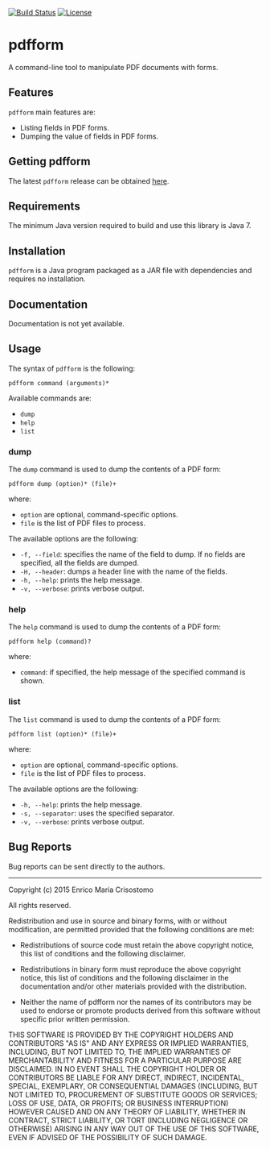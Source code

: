 [![Build Status](https://travis-ci.org/emcrisostomo/pdfform.svg?branch=develop)](https://travis-ci.org/emcrisostomo/pdfform)
[![License](https://img.shields.io/badge/license-BSD--3-blue.svg?style=flat)](https://github.com/emcrisostomo/pdfform/blob/master/LICENSE)

pdfform
=======

A command-line tool to manipulate PDF documents with forms.

Features
--------

`pdfform` main features are:

  * Listing fields in PDF forms.
  * Dumping the value of fields in PDF forms.

Getting pdfform
---------------

The latest `pdfform` release can be obtained [here][latest].

[latest]: https://github.com/emcrisostomo/pdfform/releases/latest

Requirements
------------

The minimum Java version required to build and use this library is Java 7.

Installation
------------

`pdfform` is a Java program packaged as a JAR file with dependencies and requires no installation. 

Documentation
-------------

Documentation is not yet available.

Usage
-----

The syntax of `pdfform` is the following:

    pdfform command (arguments)*

Available commands are:

  * `dump`
  * `help`
  * `list`

### dump

The `dump` command is used to dump the contents of a PDF form:

    pdfform dump (option)* (file)+

where:

  * `option` are optional, command-specific options.
  * `file` is the list of PDF files to process.
  
The available options are the following:

  * `-f, --field`: specifies the name of the field to dump.  If no fields are specified, all the fields are dumped.
  * `-H, --header`: dumps a header line with the name of the fields.
  * `-h, --help`: prints the help message.
  * `-v, --verbose`: prints verbose output.

### help

The `help` command is used to dump the contents of a PDF form:

    pdfform help (command)?

where:

  * `command`: if specified, the help message of the specified command is shown.
  
### list

The `list` command is used to dump the contents of a PDF form:

    pdfform list (option)* (file)+

where:

  * `option` are optional, command-specific options.
  * `file` is the list of PDF files to process.
  
The available options are the following:

  * `-h, --help`: prints the help message.
  * `-s, --separator`: uses the specified separator.
  * `-v, --verbose`: prints verbose output.

Bug Reports
-----------

Bug reports can be sent directly to the authors.

-----

Copyright (c) 2015 Enrico Maria Crisostomo

All rights reserved.

Redistribution and use in source and binary forms, with or without modification,
are permitted provided that the following conditions are met:

  * Redistributions of source code must retain the above copyright notice, this
    list of conditions and the following disclaimer.

  * Redistributions in binary form must reproduce the above copyright notice,
    this list of conditions and the following disclaimer in the documentation
    and/or other materials provided with the distribution.

  * Neither the name of pdfform nor the names of its contributors may be used to
    endorse or promote products derived from this software without specific
    prior written permission.

THIS SOFTWARE IS PROVIDED BY THE COPYRIGHT HOLDERS AND CONTRIBUTORS "AS IS" AND
ANY EXPRESS OR IMPLIED WARRANTIES, INCLUDING, BUT NOT LIMITED TO, THE IMPLIED
WARRANTIES OF MERCHANTABILITY AND FITNESS FOR A PARTICULAR PURPOSE ARE
DISCLAIMED. IN NO EVENT SHALL THE COPYRIGHT HOLDER OR CONTRIBUTORS BE LIABLE FOR
ANY DIRECT, INDIRECT, INCIDENTAL, SPECIAL, EXEMPLARY, OR CONSEQUENTIAL DAMAGES
(INCLUDING, BUT NOT LIMITED TO, PROCUREMENT OF SUBSTITUTE GOODS OR SERVICES;
LOSS OF USE, DATA, OR PROFITS; OR BUSINESS INTERRUPTION) HOWEVER CAUSED AND ON
ANY THEORY OF LIABILITY, WHETHER IN CONTRACT, STRICT LIABILITY, OR TORT
(INCLUDING NEGLIGENCE OR OTHERWISE) ARISING IN ANY WAY OUT OF THE USE OF THIS
SOFTWARE, EVEN IF ADVISED OF THE POSSIBILITY OF SUCH DAMAGE.